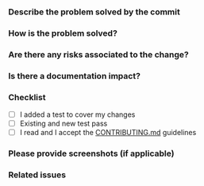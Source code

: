 <!-- Thanks for taking the time to submit a pull request! Please fill out below, remove sections that don't apply for your pull request.  -->

### Describe the problem solved by the commit

### How is the problem solved?

### Are there any risks associated to the change?

### Is there a documentation impact?

### Checklist

<!-- We suggest you run all the pytests and report the output. Put an `x` in the boxes that apply -->

- [ ] I added a test to cover my changes
- [ ] Existing and new test pass
- [ ] I read and I accept the [CONTRIBUTING.md](https://github.com/AMDResearch/Riallto/blob/main/CONTRIBUTING.md) guidelines

### Please provide screenshots (if applicable)

### Related issues
